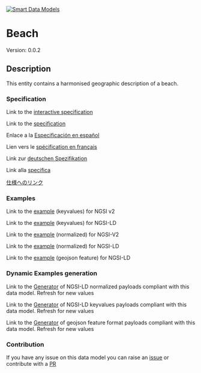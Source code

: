 [![Smart Data Models](https://smartdatamodels.org/wp-content/uploads/2022/01/SmartDataModels_logo.png "Logo")](https://smartdatamodels.org)
# Beach
Version: 0.0.2

## Description 

This entity contains a harmonised geographic description of a beach.
### Specification

Link to the [interactive specification](https://swagger.lab.fiware.org/?url=https://smart-data-models.github.io/dataModel.PointOfInterest/Beach/swagger.yaml)

Link to the [specification](https://github.com/smart-data-models/dataModel.PointOfInterest/blob/master/Beach/doc/spec.md)

Enlace a la [Especificación en español](https://github.com/smart-data-models/dataModel.PointOfInterest/blob/master/Beach/doc/spec_ES.md)

Lien vers le [spécification en français](https://github.com/smart-data-models/dataModel.PointOfInterest/blob/master/Beach/doc/spec_FR.md)

Link zur [deutschen Spezifikation](https://github.com/smart-data-models/dataModel.PointOfInterest/blob/master/Beach/doc/spec_DE.md)

Link alla [specifica](https://github.com/smart-data-models/dataModel.PointOfInterest/blob/master/Beach/doc/spec_IT.md)

[仕様へのリンク](https://github.com/smart-data-models/dataModel.PointOfInterest/blob/master/Beach/doc/spec_JA.md)
### Examples

Link to the [example](https://smart-data-models.github.io/dataModel.PointOfInterest/Beach/examples/example.json) (keyvalues) for NGSI v2

Link to the [example](https://smart-data-models.github.io/dataModel.PointOfInterest/Beach/examples/example.jsonld) (keyvalues) for NGSI-LD

Link to the [example](https://smart-data-models.github.io/dataModel.PointOfInterest/Beach/examples/example-normalized.json) (normalized) for NGSI-V2

Link to the [example](https://smart-data-models.github.io/dataModel.PointOfInterest/Beach/examples/example-normalized.jsonld) (normalized) for NGSI-LD

Link to the [example](https://smart-data-models.github.io/dataModel.PointOfInterest/Beach/examples/example-geojsonfeature.json) (geojson feature) for NGSI-LD
### Dynamic Examples generation

Link to the [Generator](https://smartdatamodels.org/extra/ngsi-ld_generator.php?schemaUrl=https://raw.githubusercontent.com/smart-data-models/dataModel.PointOfInterest/master/Beach/schema.json&email=info@smartdatamodels.org) of NGSI-LD normalized payloads compliant with this data model. Refresh for new values

Link to the [Generator](https://smartdatamodels.org/extra/ngsi-ld_generator_keyvalues.php?schemaUrl=https://raw.githubusercontent.com/smart-data-models/dataModel.PointOfInterest/master/Beach/schema.json&email=info@smartdatamodels.org) of NGSI-LD keyvalues payloads compliant with this data model. Refresh for new values

Link to the [Generator](https://smartdatamodels.org/extra/geojson_features_generator.php?schemaUrl=https://raw.githubusercontent.com/smart-data-models/dataModel.PointOfInterest/master/Beach/schema.json&email=info@smartdatamodels.org) of geojson feature format payloads compliant with this data model. Refresh for new values
### Contribution

 If you have any issue on this data model you can raise an [issue](https://github.com/smart-data-models/dataModel.PointOfInterest/issues)  or contribute with a [PR](https://github.com/smart-data-models/dataModel.PointOfInterest/pulls)